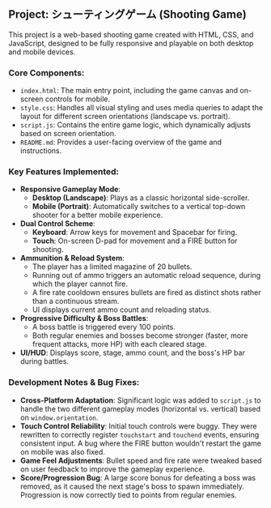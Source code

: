 ## Project: シューティングゲーム (Shooting Game)

This project is a web-based shooting game created with HTML, CSS, and JavaScript, designed to be fully responsive and playable on both desktop and mobile devices.

### Core Components:

-   `index.html`: The main entry point, including the game canvas and on-screen controls for mobile.
-   `style.css`: Handles all visual styling and uses media queries to adapt the layout for different screen orientations (landscape vs. portrait).
-   `script.js`: Contains the entire game logic, which dynamically adjusts based on screen orientation.
-   `README.md`: Provides a user-facing overview of the game and instructions.

### Key Features Implemented:

-   **Responsive Gameplay Mode**:
    -   **Desktop (Landscape)**: Plays as a classic horizontal side-scroller.
    -   **Mobile (Portrait)**: Automatically switches to a vertical top-down shooter for a better mobile experience.
-   **Dual Control Scheme**:
    -   **Keyboard**: Arrow keys for movement and Spacebar for firing.
    -   **Touch**: On-screen D-pad for movement and a FIRE button for shooting.
-   **Ammunition & Reload System**:
    -   The player has a limited magazine of 20 bullets.
    -   Running out of ammo triggers an automatic reload sequence, during which the player cannot fire.
    -   A fire rate cooldown ensures bullets are fired as distinct shots rather than a continuous stream.
    -   UI displays current ammo count and reloading status.
-   **Progressive Difficulty & Boss Battles**:
    -   A boss battle is triggered every 100 points.
    -   Both regular enemies and bosses become stronger (faster, more frequent attacks, more HP) with each cleared stage.
-   **UI/HUD**: Displays score, stage, ammo count, and the boss's HP bar during battles.

### Development Notes & Bug Fixes:

-   **Cross-Platform Adaptation**: Significant logic was added to `script.js` to handle the two different gameplay modes (horizontal vs. vertical) based on `window.orientation`.
-   **Touch Control Reliability**: Initial touch controls were buggy. They were rewritten to correctly register `touchstart` and `touchend` events, ensuring consistent input. A bug where the FIRE button wouldn't restart the game on mobile was also fixed.
-   **Game Feel Adjustments**: Bullet speed and fire rate were tweaked based on user feedback to improve the gameplay experience.
-   **Score/Progression Bug**: A large score bonus for defeating a boss was removed, as it caused the next stage's boss to spawn immediately. Progression is now correctly tied to points from regular enemies.
